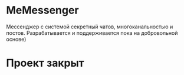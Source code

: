 # MeMessenger
Мессенджер с системой секретный чатов, многоканальностью и постов. Разрабатывается и поддерживается пока на добровольной основе)
# Проект закрыт
